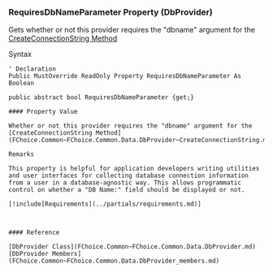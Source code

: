 ﻿### RequiresDbNameParameter Property (DbProvider)

Gets whether or not this provider requires the "dbname" argument for the [CreateConnectionString Method](FChoice.Common~FChoice.Common.Data.DbProvider~CreateConnectionString.md)

Syntax

```vbnet
' Declaration
Public MustOverride ReadOnly Property RequiresDbNameParameter As Boolean

public abstract bool RequiresDbNameParameter {get;}

#### Property Value

Whether or not this provider requires the "dbname" argument for the [CreateConnectionString Method](FChoice.Common~FChoice.Common.Data.DbProvider~CreateConnectionString.md)

Remarks

This property is helpful for application developers writing utilities and user interfaces for collecting database connection information from a user in a database-agnostic way. This allows programmatic control on whether a "DB Name:" field should be displayed or not.

[!include[Requirements](../partials/requirements.md)]



#### Reference

[DbProvider Class](FChoice.Common~FChoice.Common.Data.DbProvider.md)  
[DbProvider Members](FChoice.Common~FChoice.Common.Data.DbProvider_members.md)